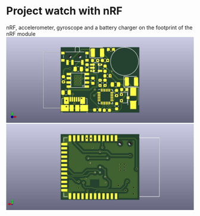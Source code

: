 # Project watch with nRF 
nRF, accelerometer, gyroscope and a battery charger on the footprint of the nRF module
![image](https://github.com/silardg/.watch/blob/master/Docs/Images/top_view.jpg)
![image](https://github.com/silardg/.watch/blob/master/Docs/Images/bottom_view.jpg)
